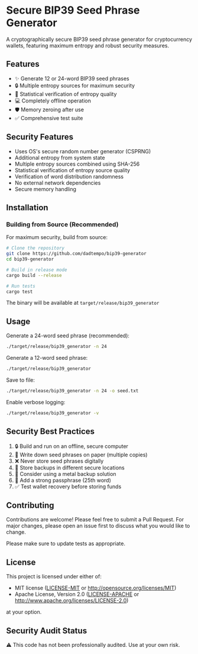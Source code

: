 # Secure BIP39 Seed Phrase Generator

A cryptographically secure BIP39 seed phrase generator for cryptocurrency wallets, featuring maximum entropy and robust security measures.

## Features

- ✨ Generate 12 or 24-word BIP39 seed phrases
- 🔒 Multiple entropy sources for maximum security
- 🧪 Statistical verification of entropy quality
- 💻 Completely offline operation
- 🛡️ Memory zeroing after use
- ✅ Comprehensive test suite

## Security Features

- Uses OS's secure random number generator (CSPRNG)
- Additional entropy from system state
- Multiple entropy sources combined using SHA-256
- Statistical verification of entropy source quality
- Verification of word distribution randomness
- No external network dependencies
- Secure memory handling

## Installation

### Building from Source (Recommended)

For maximum security, build from source:

```bash
# Clone the repository
git clone https://github.com/dadtempo/bip39-generator
cd bip39-generator

# Build in release mode
cargo build --release

# Run tests
cargo test
```

The binary will be available at `target/release/bip39_generator`

## Usage

Generate a 24-word seed phrase (recommended):
```bash
./target/release/bip39_generator -n 24
```

Generate a 12-word seed phrase:
```bash
./target/release/bip39_generator
```

Save to file:
```bash
./target/release/bip39_generator -n 24 -o seed.txt
```

Enable verbose logging:
```bash
./target/release/bip39_generator -v
```

## Security Best Practices

1. 🔒 Build and run on an offline, secure computer
2. 📝 Write down seed phrases on paper (multiple copies)
3. ❌ Never store seed phrases digitally
4. 🏢 Store backups in different secure locations
5. 🔑 Consider using a metal backup solution
6. 🔐 Add a strong passphrase (25th word)
7. ✅ Test wallet recovery before storing funds

## Contributing

Contributions are welcome! Please feel free to submit a Pull Request. For major changes, please open an issue first to discuss what you would like to change.

Please make sure to update tests as appropriate.

## License

This project is licensed under either of:

- MIT license ([LICENSE-MIT](LICENSE-MIT) or http://opensource.org/licenses/MIT)
- Apache License, Version 2.0 ([LICENSE-APACHE](LICENSE-APACHE) or http://www.apache.org/licenses/LICENSE-2.0)

at your option.

## Security Audit Status

⚠️ This code has not been professionally audited. Use at your own risk.
